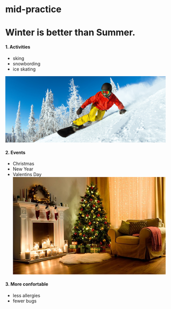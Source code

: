 # mid-practice

# Winter is better than Summer.

#### 1. Activities

- sking
- snowbording
- ice skating

![snowbord](images/winter-activities-hero.jpg)

#### 2. Events

- Christmas
- New Year
- Valentins Day
  ![christmas](images/xmas-image.jpeg)

#### 3. More confortable

- less allergies
- fewer bugs
